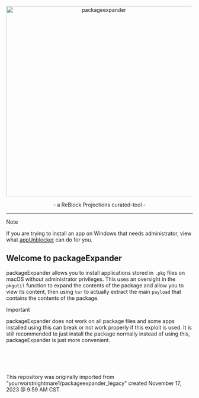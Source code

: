<p align="center">
<img width="512" alt="packageexpander" src="https://github.com/user-attachments/assets/16805f3f-c3f8-4e12-8752-84ec0240a22c" />
</p>

<p align="center">- a ReBlock Projections curated-tool -</p>

---
> [!NOTE]  
> If you are trying to install an app on Windows that needs administrator, view what [appUnblocker](https://github.com/yourworstnightmare1/appunblocker) can do for you.

## Welcome to packageExpander
packageExpander allows you to install applications stored in `.pkg` files on macOS without administrator privileges. This uses an oversight in the `pkgutil` function to expand the contents of the package and allow you to view its content, then using `tar` to actually extract the main `payload` that contains the contents of the package.

> [!IMPORTANT]  
> packageExpander does not work on all package files and some apps installed using this can break or not work properly if this exploit is used. It is still recommended to just install the package normally instead of using this, packageExpander is just more convenient.

<br><br><br><br>This repository was originally imported from "yourworstnightmare1/packageexpander_legacy" created November 17, 2023 @ 9:59 AM CST.
